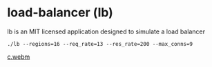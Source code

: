 # load-balancer (lb)

lb is an MIT licensed application designed to simulate a load balancer

    ./lb --regions=16 --req_rate=13 --res_rate=200 --max_conns=9


[c.webm](https://github.com/user-attachments/assets/b8791e98-10c3-410d-8ffb-ddd9b6cda062)
